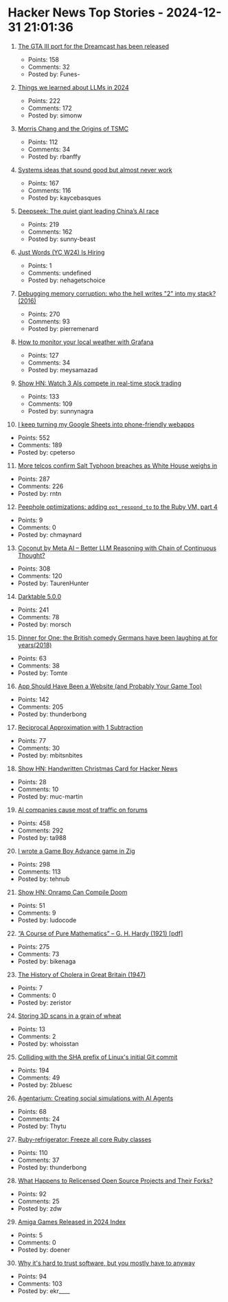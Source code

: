 # Hacker News Top Stories - 2024-12-31 21:01:36

1. [The GTA III port for the Dreamcast has been released](https://gitlab.com/skmp/dca3-game)
   - Points: 158
   - Comments: 32
   - Posted by: Funes-

2. [Things we learned about LLMs in 2024](https://simonwillison.net/2024/Dec/31/llms-in-2024/)
   - Points: 222
   - Comments: 172
   - Posted by: simonw

3. [Morris Chang and the Origins of TSMC](https://www.construction-physics.com/p/morris-chang-and-the-origins-of-tsmc)
   - Points: 112
   - Comments: 34
   - Posted by: rbanffy

4. [Systems ideas that sound good but almost never work](https://hardcoresoftware.learningbyshipping.com/p/225-systems-ideas-that-sound-good)
   - Points: 167
   - Comments: 116
   - Posted by: kaycebasques

5. [Deepseek: The quiet giant leading China’s AI race](https://www.chinatalk.media/p/deepseek-ceo-interview-with-chinas)
   - Points: 219
   - Comments: 162
   - Posted by: sunny-beast

6. [Just Words (YC W24) Is Hiring](https://www.ycombinator.com/companies/just-words/jobs/lwVZeEN-sr-software-engineer-frontend)
   - Points: 1
   - Comments: undefined
   - Posted by: nehagetschoice

7. [Debugging memory corruption: who the hell writes "2" into my stack? (2016)](https://unity.com/blog/engine-platform/debugging-memory-debugging-memory-corruption-who-wrote-2-into-my-stack-who-the-hell)
   - Points: 270
   - Comments: 93
   - Posted by: pierremenard

8. [How to monitor your local weather with Grafana](https://grafana.com/blog/2024/12/26/how-to-monitor-your-local-weather-with-grafana/)
   - Points: 127
   - Comments: 34
   - Posted by: meysamazad

9. [Show HN: Watch 3 AIs compete in real-time stock trading](https://trading.snagra.com)
   - Points: 133
   - Comments: 109
   - Posted by: sunnynagra

10. [I keep turning my Google Sheets into phone-friendly webapps](https://arstechnica.com/gadgets/2024/12/making-tiny-no-code-webapps-out-of-spreadsheets-is-a-weirdly-fulfilling-hobby/)
   - Points: 552
   - Comments: 189
   - Posted by: cpeterso

11. [More telcos confirm Salt Typhoon breaches as White House weighs in](https://www.theregister.com/2024/12/30/att_verizon_confirm_salt_typhoon_breach/)
   - Points: 287
   - Comments: 226
   - Posted by: rntn

12. [Peephole optimizations: adding `opt_respond_to` to the Ruby VM, part 4](https://jpcamara.com/2024/12/27/peephole-optimizations-adding-optrespondto-to.html)
   - Points: 9
   - Comments: 0
   - Posted by: chmaynard

13. [Coconut by Meta AI – Better LLM Reasoning with Chain of Continuous Thought?](https://aipapersacademy.com/chain-of-continuous-thought/)
   - Points: 308
   - Comments: 120
   - Posted by: TaurenHunter

14. [Darktable 5.0.0](https://www.darktable.org/2024/12/darktable-5.0.0-released/)
   - Points: 241
   - Comments: 78
   - Posted by: morsch

15. [Dinner for One: the British comedy Germans have been laughing at for years(2018)](https://www.theguardian.com/tv-and-radio/2018/dec/30/dinner-for-one-german-television-new-years-eve)
   - Points: 63
   - Comments: 38
   - Posted by: Tomte

16. [App Should Have Been a Website (and Probably Your Game Too)](https://rogueengine.io/blog/your-app-should-have-been-a-website)
   - Points: 142
   - Comments: 205
   - Posted by: thunderbong

17. [Reciprocal Approximation with 1 Subtraction](undefined)
   - Points: 77
   - Comments: 30
   - Posted by: mbitsnbites

18. [Show HN: Handwritten Christmas Card for Hacker News](https://handwritten-card.vercel.app/show-hn)
   - Points: 28
   - Comments: 10
   - Posted by: muc-martin

19. [AI companies cause most of traffic on forums](https://pod.geraspora.de/posts/17342163)
   - Points: 458
   - Comments: 292
   - Posted by: ta988

20. [I wrote a Game Boy Advance game in Zig](https://jonot.me/posts/zig-gba/)
   - Points: 298
   - Comments: 113
   - Posted by: tehnub

21. [Show HN: Onramp Can Compile Doom](https://ludocode.com/blog/onramp-can-compile-doom)
   - Points: 51
   - Comments: 9
   - Posted by: ludocode

22. [“A Course of Pure Mathematics” – G. H. Hardy (1921) [pdf]](https://www.gutenberg.org/files/38769/38769-pdf.pdf)
   - Points: 275
   - Comments: 73
   - Posted by: bikenaga

23. [The History of Cholera in Great Britain (1947)](https://journals.sagepub.com/doi/pdf/10.1177/003591574804100309)
   - Points: 7
   - Comments: 0
   - Posted by: zeristor

24. [Storing 3D scans in a grain of wheat](https://wafaabilal.com/in-a-grain-of-wheat/)
   - Points: 13
   - Comments: 2
   - Posted by: whoisstan

25. [Colliding with the SHA prefix of Linux's initial Git commit](https://people.kernel.org/kees/colliding-with-the-sha-prefix-of-linuxs-initial-git-commit)
   - Points: 194
   - Comments: 49
   - Posted by: 2bluesc

26. [Agentarium: Creating social simulations with AI Agents](https://github.com/Thytu/Agentarium)
   - Points: 68
   - Comments: 24
   - Posted by: Thytu

27. [Ruby-refrigerator: Freeze all core Ruby classes](https://github.com/jeremyevans/ruby-refrigerator)
   - Points: 110
   - Comments: 37
   - Posted by: thunderbong

28. [What Happens to Relicensed Open Source Projects and Their Forks?](https://thenewstack.io/what-happens-to-relicensed-open-source-projects-and-their-forks/)
   - Points: 92
   - Comments: 25
   - Posted by: zdw

29. [Amiga Games Released in 2024 Index](https://www.lemonamiga.com/forum/viewtopic.php?t=19114)
   - Points: 5
   - Comments: 0
   - Posted by: doener

30. [Why it's hard to trust software, but you mostly have to anyway](https://educatedguesswork.org/posts/ensuring-software-provenance/)
   - Points: 94
   - Comments: 103
   - Posted by: ekr____

